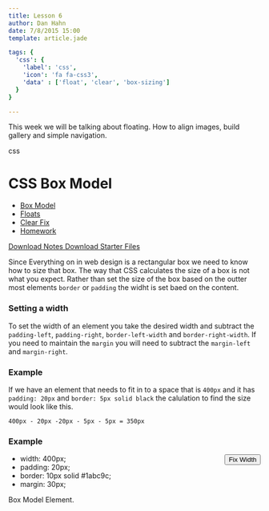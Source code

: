 ```yaml
---
title: Lesson 6
author: Dan Hahn
date: 7/8/2015 15:00
template: article.jade

tags: {
  'css': {
    'label': 'css',
    'icon': 'fa fa-css3',
    'data' : ['float', 'clear', 'box-sizing']
  }
}

---
```


This week we will be talking about floating.  How to align images, build gallery and simple navigation. <div><span class="label label-default css"><i class="fa fa-css3"></i>css</span></div>

<span class="more"></span>

# CSS Box Model

* [Box Model]()
* [Floats](floats.html)
* [Clear Fix](clear-fix.html)
* [Homework](homework.html)

[Download Notes <i class="icon-download-alt icon-white"></i>](week6-notes.zip)
[Download Starter Files <i class="icon-download-alt icon-white"></i>](week6.zip)

Since Everything on in web design is a rectangular box we need to know how to size that box.  The way that CSS calculates the size of a box is not what you expect.  Rather than set the size of the box based on the outter most elements `border` or `padding` the widht is set baed on the content.

### Setting a width

To set the width of an element you take the desired width and subtract the `padding-left`, `padding-right`, `border-left-width` and `border-right-width`.  If you need to maintain the `margin` you will need to subtract the `margin-left` and `margin-right`.

### Example

If we have an element that needs to fit in to a space that is `400px` and it has `padding: 20px` and `border: 5px solid black` the calulation to find the size would look like this.

	400px - 20px -20px - 5px - 5px = 350px

### Example

<button id="fixWidth" class="btn" style="float: right;">Fix Width</button>

<ul id="cntrBoxModel" class="btn-group">
	<li class="btn" data-total="400" id="total">width: 400px;</li>
	<li class="btn" data-size="20">padding: 20px;</li>
	<li class="btn" data-size="10">border: 10px solid #1abc9c;</li>
	<li class="btn" data-size="30">margin: 30px;</li>
</ul>

<div id="displayBoxModel" class="box-container">
	<div class="box-model">
		Box Model Element.
	</div>
</div>

<script src="lesson-6.js"></script>